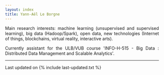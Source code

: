 ```yaml
---
layout: index
title: Yann-Aël Le Borgne
---
```


<div align="justify">

Main research interests: machine learning (unsupervised and supervised learning), big data (Hadoop/Spark), open data, new technologies (Internet of things, blockchains, virtual reality, interactive arts). 

<p>
Currently assistant for the ULB/VUB course 'INFO-H-515 - Big Data : Distributed Data Management and Scalable Analytics'.
</p>

<!--<p>
Currently part of the <a href="http://www.securit-brussels.be/project/brufence/" target='_blank'>Brufence project</a> (Scalable machine learning for automating defense system) funded by <a href="http://www.innoviris.be/en?set_language=en" target='_blank'>Innoviris</a>, 03/2015-02/2018, in collaboration with <a href="http://worldline.com/en-us/home.html" target='_blank'>Atos Wordline</a>. The goal is to develop efficient fraud detection algorithms, from highly unbalanced, streaming data. 
</p>-->

<p></p>

<!--## <i class="fa fa-chevron-right"></i> Upcoming
+ 2016/11/15: <a href="https://biotexcel.com/event/ngs-2016-benelux/" target='_blank'>Next Generation Sequencing (NGS) 2016 Benelux</a>, presentation of <a href="http://bridgeiris.ulb.ac.be/digest/">DiGeST (Distributed Gene/Variant Scoring tool)</a>, a proof of concept tool for performing large scale genome wide association studies using Big Data (Hadoop/Spark) frameworks. -->

<!--## <i class="fa fa-chevron-right"></i> Recent
+ 2016/10/26-27: <a href="https://spark-summit.org/eu-2016/" target='_blank'>Spark Summit Europe 2016</a>. 
+ 2016/10/03-7: Visit at CIRAD, <a href="http://amap.cirad.fr/en/" target='_blank'>UMR AMAP</a>, Montpellier, France
+ 2016/10/10-13: <a href="http://www.securit-brussels.be/project/brufence/" target='_blank'>Brufence project</a>. Visit at Atos/Worldline Lyon, University of Grenoble, University of Saint-Etienne, France.
+ 2016/09/19: <a href="http://ecmlpkdd2016.org/" target='_blank'>ECML/PKDD 2016</a>, Workshop <a href="https://sites.google.com/site/ecmlpkdd2016sogood/" target='_blank'>SoGood</a> on Open Data for good. Presentation of <a href="http://yleborgne.net/opented"  target='_blank'>OpenTed browser</a>, a tool that makes the browsing of European procurements easier. -->

</div>

<script>
  (function(i,s,o,g,r,a,m){i['GoogleAnalyticsObject']=r;i[r]=i[r]||function(){
  (i[r].q=i[r].q||[]).push(arguments)},i[r].l=1*new Date();a=s.createElement(o),
  m=s.getElementsByTagName(o)[0];a.async=1;a.src=g;m.parentNode.insertBefore(a,m)
  })(window,document,'script','https://www.google-analytics.com/analytics.js','ga');

  ga('create', 'UA-84331081-1', 'auto');
  ga('send', 'pageview');

</script>

---

Last updated on {% include last-updated.txt %}
